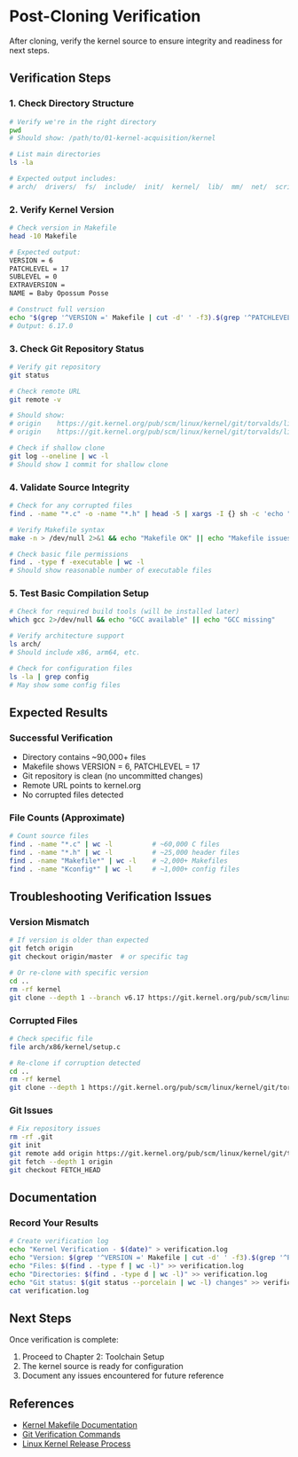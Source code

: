 # Post-Cloning Verification

After cloning, verify the kernel source to ensure integrity and readiness for next steps.

## Verification Steps

### 1. Check Directory Structure

```bash
# Verify we're in the right directory
pwd
# Should show: /path/to/01-kernel-acquisition/kernel

# List main directories
ls -la

# Expected output includes:
# arch/  drivers/  fs/  include/  init/  kernel/  lib/  mm/  net/  scripts/  Makefile
```

### 2. Verify Kernel Version

```bash
# Check version in Makefile
head -10 Makefile

# Expected output:
VERSION = 6
PATCHLEVEL = 17
SUBLEVEL = 0
EXTRAVERSION =
NAME = Baby Opossum Posse

# Construct full version
echo "$(grep '^VERSION =' Makefile | cut -d' ' -f3).$(grep '^PATCHLEVEL =' Makefile | cut -d' ' -f3).$(grep '^SUBLEVEL =' Makefile | cut -d' ' -f3)"
# Output: 6.17.0
```

### 3. Check Git Repository Status

```bash
# Verify git repository
git status

# Check remote URL
git remote -v

# Should show:
# origin	https://git.kernel.org/pub/scm/linux/kernel/git/torvalds/linux.git (fetch)
# origin	https://git.kernel.org/pub/scm/linux/kernel/git/torvalds/linux.git (push)

# Check if shallow clone
git log --oneline | wc -l
# Should show 1 commit for shallow clone
```

### 4. Validate Source Integrity

```bash
# Check for any corrupted files
find . -name "*.c" -o -name "*.h" | head -5 | xargs -I {} sh -c 'echo "Checking {}"; head -1 "{}" > /dev/null && echo "OK" || echo "CORRUPT"'

# Verify Makefile syntax
make -n > /dev/null 2>&1 && echo "Makefile OK" || echo "Makefile issues"

# Check basic file permissions
find . -type f -executable | wc -l
# Should show reasonable number of executable files
```

### 5. Test Basic Compilation Setup

```bash
# Check for required build tools (will be installed later)
which gcc 2>/dev/null && echo "GCC available" || echo "GCC missing"

# Verify architecture support
ls arch/
# Should include x86, arm64, etc.

# Check for configuration files
ls -la | grep config
# May show some config files
```

## Expected Results

### Successful Verification

- Directory contains ~90,000+ files
- Makefile shows VERSION = 6, PATCHLEVEL = 17
- Git repository is clean (no uncommitted changes)
- Remote URL points to kernel.org
- No corrupted files detected

### File Counts (Approximate)

```bash
# Count source files
find . -name "*.c" | wc -l          # ~60,000 C files
find . -name "*.h" | wc -l          # ~25,000 header files
find . -name "Makefile*" | wc -l    # ~2,000+ Makefiles
find . -name "Kconfig*" | wc -l     # ~1,000+ config files
```

## Troubleshooting Verification Issues

### Version Mismatch

```bash
# If version is older than expected
git fetch origin
git checkout origin/master  # or specific tag

# Or re-clone with specific version
cd ..
rm -rf kernel
git clone --depth 1 --branch v6.17 https://git.kernel.org/pub/scm/linux/kernel/git/torvalds/linux.git kernel
```

### Corrupted Files

```bash
# Check specific file
file arch/x86/kernel/setup.c

# Re-clone if corruption detected
cd ..
rm -rf kernel
git clone --depth 1 https://git.kernel.org/pub/scm/linux/kernel/git/torvalds/linux.git kernel
```

### Git Issues

```bash
# Fix repository issues
rm -rf .git
git init
git remote add origin https://git.kernel.org/pub/scm/linux/kernel/git/torvalds/linux.git
git fetch --depth 1 origin
git checkout FETCH_HEAD
```

## Documentation

### Record Your Results

```bash
# Create verification log
echo "Kernel Verification - $(date)" > verification.log
echo "Version: $(grep '^VERSION =' Makefile | cut -d' ' -f3).$(grep '^PATCHLEVEL =' Makefile | cut -d' ' -f3).$(grep '^SUBLEVEL =' Makefile | cut -d' ' -f3)" >> verification.log
echo "Files: $(find . -type f | wc -l)" >> verification.log
echo "Directories: $(find . -type d | wc -l)" >> verification.log
echo "Git status: $(git status --porcelain | wc -l) changes" >> verification.log
cat verification.log
```

## Next Steps

Once verification is complete:

1. Proceed to Chapter 2: Toolchain Setup
2. The kernel source is ready for configuration
3. Document any issues encountered for future reference

## References

- [Kernel Makefile Documentation](https://www.kernel.org/doc/html/latest/kbuild/makefiles.html)
- [Git Verification Commands](https://git-scm.com/docs/git-fsck)
- [Linux Kernel Release Process](https://www.kernel.org/releases.html)
